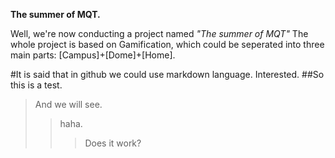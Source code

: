 <b>The summer of MQT.</b>

Well, we're now conducting a project named <i>"The summer of MQT"</i>
The whole project is based on Gamification, which could be seperated into three main parts:
[Campus]+[Dome]+[Home].

#It is said that in github we could use markdown language. Interested.
##So this is a test.

>And we will see.
>>haha.
>>>Does it work?
